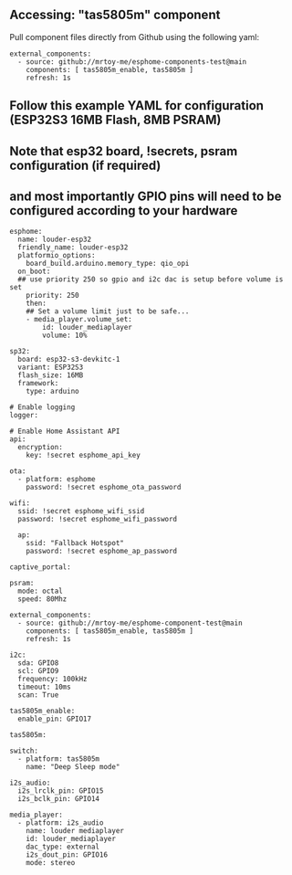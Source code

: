 
## Accessing: "tas5805m" component
Pull component files directly from Github using the following yaml:
```
external_components:
  - source: github://mrtoy-me/esphome-components-test@main
    components: [ tas5805m_enable, tas5805m ]
    refresh: 1s
```

## Follow this example YAML for configuration (ESP32S3 16MB Flash, 8MB PSRAM)
## Note that esp32 board, !secrets, psram configuration (if required)
## and most importantly GPIO pins will need to be configured according to your hardware
```
esphome:
  name: louder-esp32
  friendly_name: louder-esp32
  platformio_options:
    board_build.arduino.memory_type: qio_opi
  on_boot:
  ## use priority 250 so gpio and i2c dac is setup before volume is set
    priority: 250
    then:
    ## Set a volume limit just to be safe...
    - media_player.volume_set:
        id: louder_mediaplayer
        volume: 10%

sp32:
  board: esp32-s3-devkitc-1
  variant: ESP32S3
  flash_size: 16MB
  framework:
    type: arduino

# Enable logging
logger:

# Enable Home Assistant API
api:
  encryption:
    key: !secret esphome_api_key

ota:
  - platform: esphome
    password: !secret esphome_ota_password

wifi:
  ssid: !secret esphome_wifi_ssid
  password: !secret esphome_wifi_password

  ap:
    ssid: "Fallback Hotspot"
    password: !secret esphome_ap_password

captive_portal:

psram:
  mode: octal
  speed: 80Mhz

external_components:
  - source: github://mrtoy-me/esphome-component-test@main
    components: [ tas5805m_enable, tas5805m ]
    refresh: 1s

i2c:
  sda: GPIO8
  scl: GPIO9
  frequency: 100kHz
  timeout: 10ms
  scan: True

tas5805m_enable:
  enable_pin: GPIO17

tas5805m:

switch:
  - platform: tas5805m
    name: "Deep Sleep mode"

i2s_audio:
  i2s_lrclk_pin: GPIO15
  i2s_bclk_pin: GPIO14

media_player:
  - platform: i2s_audio
    name: louder mediaplayer
    id: louder_mediaplayer
    dac_type: external
    i2s_dout_pin: GPIO16
    mode: stereo
```